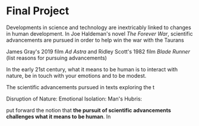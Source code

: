 # Final Project

Developments in science and technology are inextricably linked to changes in human development.
In Joe Haldeman's novel *The Forever War*, scientific advancements are pursued in order to help win the war with the Taurans

James Gray's 2019 film *Ad Astra* and Ridley Scott's 1982 film *Blade Runner*
(list reasons for pursuing advancements)

In the early 21st century, what it means to be human is to interact with nature, be in touch with your emotions and to be modest.

The scientific advancements pursued in texts  exploring the  t

Disruption of Nature:
Emotional Isolation:
Man's Hubris:

put forward the notion that **the pursuit of scientific advancements challenges what it means to be human**.
In 
